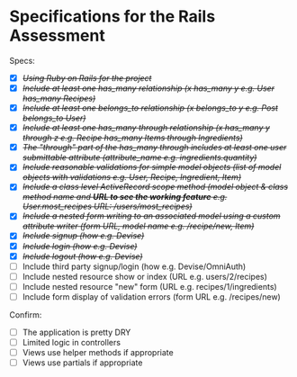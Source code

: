 # Specifications for the Rails Assessment

Specs:
- [X] ~~*Using Ruby on Rails for the project*~~
- [X] ~~*Include at least one has_many relationship (x has_many y e.g. User has_many Recipes)*~~
- [X] ~~*Include at least one belongs_to relationship (x belongs_to y e.g. Post belongs_to User)*~~
- [X] ~~*Include at least one has_many through relationship (x has_many y through z e.g. Recipe has_many Items through Ingredients)*~~
- [X] ~~*The "through" part of the has_many through includes at least one user submittable attribute (attribute_name e.g. ingredients.quantity)*~~
- [X] ~~*Include reasonable validations for simple model objects (list of model objects with validations e.g. User, Recipe, Ingredient, Item)*~~
- [X] ~~*Include a class level ActiveRecord scope method (model object & class method name and **URL to see the working feature** e.g. User.most_recipes URL: /users/most_recipes)*~~
- [X] ~~*Include a nested form writing to an associated model using a custom attribute writer (form URL, model name e.g. /recipe/new, Item)*~~
- [X] ~~*Include signup (how e.g. Devise)*~~
- [X] ~~*Include login (how e.g. Devise)*~~
- [X] ~~*Include logout (how e.g. Devise)*~~
- [ ] Include third party signup/login (how e.g. Devise/OmniAuth)
- [ ] Include nested resource show or index (URL e.g. users/2/recipes)
- [ ] Include nested resource "new" form (URL e.g. recipes/1/ingredients)
- [ ] Include form display of validation errors (form URL e.g. /recipes/new)

Confirm:
- [ ] The application is pretty DRY
- [ ] Limited logic in controllers
- [ ] Views use helper methods if appropriate
- [ ] Views use partials if appropriate